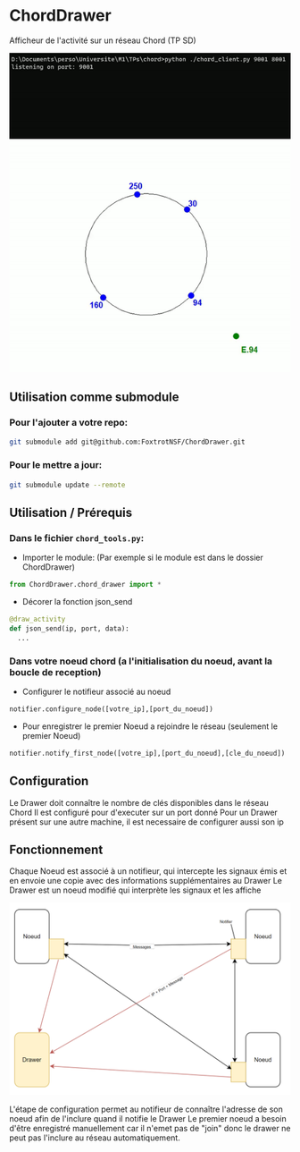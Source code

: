 # ChordDrawer
Afficheur de l'activité sur un réseau Chord (TP SD)

![](ressources/commands.gif)
![](ressources/graphe.gif)

## Utilisation comme submodule

### Pour l'ajouter a votre repo:

```bash
git submodule add git@github.com:FoxtrotNSF/ChordDrawer.git
```

### Pour le mettre a jour:

```bash
git submodule update --remote
```

## Utilisation / Prérequis
### Dans le fichier `chord_tools.py`:
  - Importer le module: (Par exemple si le module est dans le dossier ChordDrawer)
  ```python
  from ChordDrawer.chord_drawer import *
  ```
  - Décorer la fonction json_send
  ```python
  @draw_activity
  def json_send(ip, port, data):
    ...
  ```
### Dans votre noeud chord (a l'initialisation du noeud, avant la boucle de reception)
  - Configurer le notifieur associé au noeud
  ```python
  notifier.configure_node([votre_ip],[port_du_noeud])
  ```
  - Pour enregistrer le premier Noeud a rejoindre le réseau (seulement le premier Noeud)
  ```python
  notifier.notify_first_node([votre_ip],[port_du_noeud],[cle_du_noeud])
  ```
  
## Configuration
  Le Drawer doit connaître le nombre de clés disponibles dans le réseau Chord
  Il est configuré pour d'executer sur un port donné
  Pour un Drawer présent sur une autre machine, il est necessaire de configurer aussi son ip
  
## Fonctionnement
Chaque Noeud est associé à un notifieur, qui intercepte les signaux émis et en envoie une copie avec des informations supplémentaires au Drawer
Le Drawer est un noeud modifié qui interprète les signaux et les affiche

![](ressources/lediagramme.png)

L'étape de configuration permet au notifieur de connaître l'adresse de son noeud afin de l'inclure quand il notifie le Drawer
Le premier noeud a besoin d'être enregistré manuellement car il n'emet pas de "join" donc le drawer ne peut pas l'inclure au réseau automatiquement.
